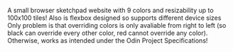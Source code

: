 A small browser sketchpad website with 9 colors and resizability up to 100x100 tiles! Also is flexbox designed so supports different device sizes
Only problem is that overriding colors is only avaliable from right to left (so black can override every other color, red cannot override any color).
Otherwise, works as intended under the Odin Project Specifications!
